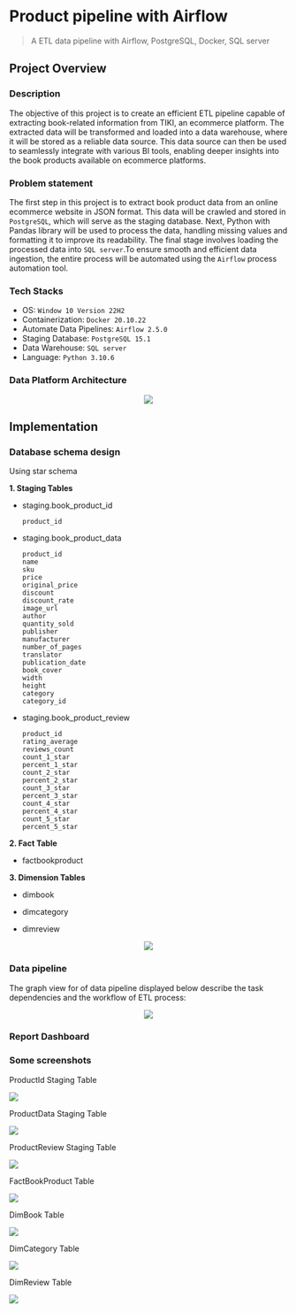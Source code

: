 # Product pipeline with Airflow

> A ETL data pipeline with Airflow, PostgreSQL, Docker, SQL server

## Project Overview

### Description

The objective of this project is to create an efficient ETL pipeline capable of extracting book-related information from TIKI, an ecommerce platform. The extracted data will be transformed and loaded into a data warehouse, where it will be stored as a reliable data source. This data source can then be used to seamlessly integrate with various BI tools, enabling deeper insights into the book products available on ecommerce platforms. 

### Problem statement

The first step in this project is to extract book product data from an online ecommerce website in JSON format. This data will be crawled and stored in `PostgreSQL`, which will serve as the staging database. Next, Python with Pandas library will be used to process the data, handling missing values and formatting it to improve its readability. The final stage involves loading the processed data into `SQL server`.To ensure smooth and efficient data ingestion, the entire process will be automated using the `Airflow` process automation tool.

### Tech Stacks
- OS: `Window 10 Version 22H2`
- Containerization: `Docker 20.10.22`
- Automate Data Pipelines: `Airflow 2.5.0`
- Staging Database: `PostgreSQL 15.1`
- Data Warehouse: `SQL server`
- Language: `Python 3.10.6`

### Data Platform Architecture
<p align="center">
    <img src="./dags/assets/img_temp/kientruc.png">
</p>

## Implementation 

### Database schema design

Using star schema

**1. Staging Tables**
- staging.book_product_id
    ```
    product_id
    ```  
    
- staging.book_product_data
    ```
    product_id 
    name 
    sku 
    price 
    original_price 
    discount 
    discount_rate 
    image_url 
    author 
    quantity_sold 
    publisher 
    manufacturer 
    number_of_pages 
    translator 
    publication_date 
    book_cover 
    width 
    height 
    category 
    category_id
    ```
- staging.book_product_review
    ```
    product_id 
    rating_average
    reviews_count
    count_1_star
    percent_1_star
    count_2_star
    percent_2_star
    count_3_star
    percent_3_star
    count_4_star
    percent_4_star
    count_5_star
    percent_5_star
    ```

**2. Fact Table**
- factbookproduct

**3. Dimension Tables**
- dimbook

- dimcategory

- dimreview

<p align="center">
    <img src="./dags/assets/img_temp/star_schema.png">
</p>
 

### Data pipeline
The graph view for of data pipeline displayed below describe the task dependencies and the workflow of ETL process:
<p align="center">
    <img src="./dags/assets/img_temp/pipeline.png">
</p>

### Report Dashboard

### Some screenshots
<p align="center">
    <p>ProductId Staging Table</p>
    <img src="./dags/assets/img_temp/staging_id_v2.png">
</p>
<p align="center">
    <p>ProductData Staging Table</p>
    <img src="./dags/assets/img_temp/staging_data_v2.png">
</p>
<p align="center">
    <p>ProductReview Staging Table</p>
    <img src="./dags/assets/img_temp/staging_review_v2.png">
</p>
<p align="center">
    <p>FactBookProduct Table</p>
    <img src="./dags/assets/img_temp/fact_table_v2.png">
</p>
<p align="center">
    <p>DimBook Table</p>
    <img src="./dags/assets/img_temp/dim_book_v2.png">
</p>
<p align="center">
    <p>DimCategory Table</p>
    <img src="./dags/assets/img_temp/dim_category_v2.png">
</p>
<p align="center">
    <p>DimReview Table</p>
    <img src="./dags/assets/img_temp/dim_review_v2.png">
</p>
